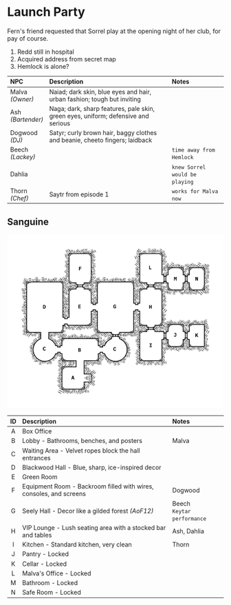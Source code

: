 # Launch Party
Fern's friend requested that Sorrel play at the opening night of her club, for pay of course.

1. Redd still in hospital
2. Acquired address from secret map
3. Hemlock is alone?

| NPC | Description | Notes |
|:--- |:--- |:--- |
| Malva<br/>_(Owner)_ | Naiad; dark skin, blue eyes and hair, urban fashion; tough but inviting |  |
| Ash<br/>_(Bartender)_ | Naga; dark, sharp features, pale skin, green eyes, uniform; defensive and serious |  |
| Dogwood<br/>_(DJ)_ | Satyr; curly brown hair, baggy clothes and beanie, cheeto fingers; laidback |  |
| Beech<br/>_(Lackey)_ |  | `time away from Hemlock` |
| Dahlia |  | `knew Sorrel would be playing` |
| Thorn<br/>_(Chef)_ | Saytr from episode 1 | `works for Malva now` |

## Sanguine
![map of the nightclub Sanguine](images/sanguine.png)

| ID | Description | Notes |
|:---:|:--- |:--- |
| A | Box Office |  |
| B | Lobby - Bathrooms, benches, and posters | Malva |
| C | Waiting Area - Velvet ropes block the hall entrances |  |
| D | Blackwood Hall - Blue, sharp, ice-inspired decor |  |
| E | Green Room |  |
| F | Equipment Room - Backroom filled with wires, consoles, and screens | Dogwood |
| G | Seely Hall - Decor like a gilded forest _(AoF12)_ | Beech<br />`Keytar performance` |
| H | VIP Lounge - Lush seating area with a stocked bar and tables | Ash, Dahlia |
| I | Kitchen - Standard kitchen, very clean | Thorn |
| J | Pantry - Locked |  |
| K | Cellar - Locked |  |
| L | Malva's Office - Locked |  |
| M | Bathroom - Locked |  |
| N | Safe Room - Locked |  |

